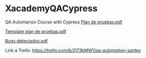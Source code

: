 # XacademyQACypress
QA Automarion Course with Cypress
[Plan de pruebas.pdf](https://github.com/user-attachments/files/18151908/Plan.de.pruebas.pdf)

[Template plan de pruebas.pdf](https://github.com/user-attachments/files/18151907/Template.plan.de.pruebas.pdf)

[Bugs detectados.pdf](https://github.com/user-attachments/files/18151906/Bugs.detectados.pdf)

Link a Trello: https://trello.com/b/ZI73kMW1/qa-automation-santex 
